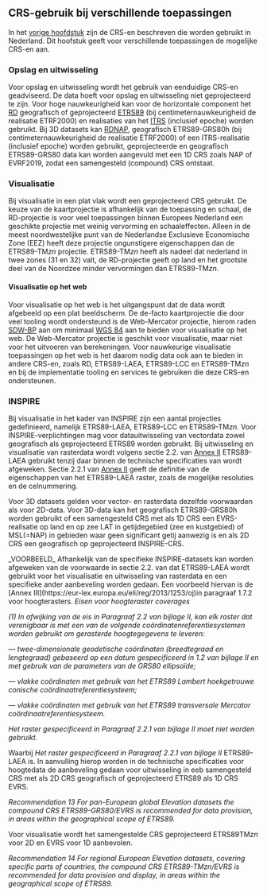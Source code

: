 ## CRS-gebruik bij verschillende toepassingen

In het [vorige hoofdstuk](#crs-en-in-nederland) zijn de CRS-en beschreven die worden gebruikt in Nederland. Dit hoofstuk geeft voor verschillende toepassingen de mogelijke CRS-en aan.

### Opslag en uitwisseling

Voor opslag en uitwisseling wordt het gebruik van eenduidige CRS-en geadviseerd. De data hoeft voor opslag en uitwisseling niet geprojecteerd te zijn. Voor hoge nauwkeurigheid kan voor de horizontale component het [RD](#crs-op-land-rd-en-nap) geografisch of geprojecteerd [ETRS89](#europees-crs-etrs89) (bij centimeternauwkeurigheid de realisatie ETRF2000) en realisaties van het [ITRS](#itrs) (inclusief epoche) worden gebruikt. Bij 3D datasets kan [RDNAP](#crs-op-land-rd-en-nap), geografisch ETRS89-GRS80h (bij centimeternauwkeurigheid de realisatie ETRF2000) of een ITRS-realisatie (inclusief epoche) worden gebruikt, geprojecteerde en geografisch ETRS89-GRS80 data kan worden aangevuld met een 1D CRS zoals NAP of EVRF2019, zodat een samengesteld (compound) CRS ontstaat. 

### Visualisatie

Bij visualisatie in een plat vlak wordt een geprojecteerd CRS gebruikt. De keuze van de kaartprojectie is afhankelijk van de toepassing en schaal, de RD-projectie is voor veel toepassingen binnen Europees Nederland een geschikte projectie met weinig vervorming en schaaleffecten. Alleen in de meest noordwestelijke punt van de Nederlandse Exclusieve Economische Zone (EEZ) heeft deze projectie ongunstigere eigenschappen dan de ETRS89-TM*zn* projectie. ETRS89-TM*zn* heeft als nadeel dat nederland in twee zones (31 en 32) valt, de RD-projectie geeft op land en het grootste deel van de Noordzee minder vervormingen dan ETRS89-TM*zn*.

#### Visualisatie op het web

Voor visualisatie op het web is het uitgangspunt dat de data wordt afgebeeld op een plat beeldscherm. De de-facto kaartprojectie die door veel tooling wordt ondersteund is de Web-Mercator projectie, hierom raden [SDW-BP](https://www.w3.org/TR/sdw-bp/) aan om minimaal [WGS 84](#wgs-84) aan te bieden voor visualisatie op het web. De Web-Mercator projectie is geschikt voor visualisatie, maar niet voor het uitvoeren van berekeningen. Voor nauwkeurige visualisatie toepassingen op het web is het daarom nodig data ook aan te bieden in andere CRS-en, zoals RD, ETRS89-LAEA, ETRS89-LCC en ETRS89-TM*zn* en bij de implementatie tooling en services te gebruiken die deze CRS-en ondersteunen.

### INSPIRE
Bij visualisatie in het kader van INSPIRE zijn een aantal projecties gedefinieerd, namelijk ETRS89-LAEA, ETRS89-LCC en ETRS89-TM*zn*. Voor INSPIRE-verplichtingen mag voor datauitwisseling van vectordata zowel geografisch als geprojecteerd ETRS89 worden gebruikt. Bij uitwisseling en visualisatie van rasterdata wordt volgens sectie 2.2. van [Annex II](http://data.europa.eu/eli/reg/2010/1089/oj) ETRS89-LAEA gebruikt tenzij daar binnen de technische specificaties van wordt afgeweken. Sectie 2.2.1 van [Annex II](http://data.europa.eu/eli/reg/2010/1089/oj) geeft de definitie van de eigenschappen van het ETRS89-LAEA raster, zoals de mogelijke resoluties en de celnummering.

Voor 3D datasets gelden voor vector- en rasterdata dezelfde voorwaarden als voor 2D-data. Voor 3D-data kan het geografisch ETRS89-GRS80h worden gebruikt of een samengesteld CRS met als 1D CRS een EVRS-realisatie op land en op zee LAT in getijdegebied (zee en kustgebied) of MSL(=NAP) in gebieden waar geen significant getij aanwezig is en als 2D CRS een geografisch op geprojecteerd INSPIRE-CRS. 

<div class="example">
_VOORBEELD_
Afhankelijk van de specifieke INSPIRE-datasets kan worden afgeweken van de voorwaarde in sectie 2.2. van  dat ETRS89-LAEA wordt gebruikt voor het visualisatie en uitwisseling van rasterdata en een specifieke ander aanbeveling worden gedaan. Een voorbeeld hiervan is de [Annex III](https://eur-lex.europa.eu/eli/reg/2013/1253/oj)in paragraaf 1.7.2 voor hoogterasters. 

<em>
Eisen voor hoogteraster coverages

(1) In afwijking van de eis in Paragraaf 2.2 van bijlage II, kan elk raster dat verenigbaar is met een van de
volgende coördinatenreferentiesystemen worden gebruikt om gerasterde hoogtegegevens te leveren:

— twee-dimensionale geodetische coördinaten (breedtegraad en lengtegraad) gebaseerd op een datum
gespecificeerd in 1.2 van bijlage II en met gebruik van de parameters van de GRS80 ellipsoïde;

— vlakke coördinaten met gebruik van het ETRS89 Lambert hoekgetrouwe conische coördinaatreferentiesysteem;

— vlakke coördinaten met gebruik van het ETRS89 transversale Mercator coördinaatreferentiesysteem.

Het raster gespecificeerd in Paragraaf 2.2.1 van bijlage II moet niet worden gebruikt.
</em>

Waarbij *Het raster gespecificeerd in Paragraaf 2.2.1 van bijlage II* ETRS89-LAEA is. In aanvulling hierop worden in de technische specificaties voor hoogtedata de aanbeveling gedaan voor uitwisseling in eeb samengesteld CRS met als 2D CRS geografisch of geprojecteerd ETRS89 als 1D CRS EVRS. 

*Recommendation 13 For pan-European global Elevation datasets the compound CRS ETRS89-GRS80/EVRS is recommended for data provision, in areas within the geographical scope of ETRS89.*

Voor visualisatie wordt het samengestelde CRS geprojecteerd ETRS89TM*zn* voor 2D en EVRS voor 1D aanbevolen.

*Recommendation 14 For regional European Elevation datasets, covering specific parts of countries, the compound CRS ETRS89-TMzn/EVRS is recommended for data provision and display, in areas within the geographical scope of ETRS89.*

</em>
</div>